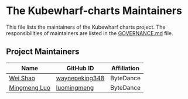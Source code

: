 # The Kubewharf-charts Maintainers

This file lists the maintainers of the Kubewharf charts project. 
The responsibilities of maintainers are listed in the [GOVERNANCE.md](GOVERNANCE.md) file.

## Project Maintainers
| Name                                             | GitHub ID                                           | Affiliation |
|--------------------------------------------------|-----------------------------------------------------|-------------|
| [Wei Shao](mailto:shaowei.wayne@bytedance.com)   | [waynepeking348](https://github.com/waynepeking348) | ByteDance   |
| [Mingmeng Luo](mailto:luomingmeng@bytedance.com) | [luomingmeng](https://github.com/luomingmeng)       | ByteDance   |
